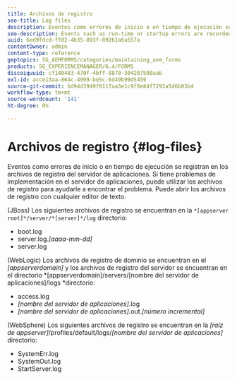 ```yaml
---
title: Archivos de registro
seo-title: Log files
description: Eventos como errores de inicio o en tiempo de ejecución se registran en los archivos de registro del servidor de aplicaciones, que se pueden abrir con cualquier editor de texto.
seo-description: Events such as run-time or startup errors are recorded to the application server log files, which can be  opened using any text editor.
uuid: 6ed9fdcd-ff02-4b35-893f-09261a6a557a
contentOwner: admin
content-type: reference
geptopics: SG_AEMFORMS/categories/maintaining_aem_forms
products: SG_EXPERIENCEMANAGER/6.4/FORMS
discoiquuid: cf140483-470f-4bff-8870-304207508aab
exl-id: acce13aa-864c-4999-be5c-6d49b99d5459
source-git-commit: bd94d3949f0117aa3e1c9f0e84f7293a5d6b03b4
workflow-type: tm+mt
source-wordcount: '141'
ht-degree: 0%

---
```


# Archivos de registro {#log-files}

Eventos como errores de inicio o en tiempo de ejecución se registran en los archivos de registro del servidor de aplicaciones. Si tiene problemas de implementación en el servidor de aplicaciones, puede utilizar los archivos de registro para ayudarle a encontrar el problema. Puede abrir los archivos de registro con cualquier editor de texto.

(JBoss) Los siguientes archivos de registro se encuentran en la `*[appserver root]*/server/*[server]*/log` directorio:

* boot.log
* server.log.*[aaaa-mm-dd]*
* server.log

(WebLogic) Los archivos de registro de dominio se encuentran en el *[appserverdomain]* y los archivos de registro del servidor se encuentran en el directorio *[appserverdomain]/servers/[nombre del servidor de aplicaciones]/logs *directorio:

* access.log
* *[nombre del servidor de aplicaciones]*.log
* *[nombre del servidor de aplicaciones]*.out.*[número incremental]*

(WebSphere) Los siguientes archivos de registro se encuentran en la *[raíz de appserver]*/profiles/default/logs/*[nombre del servidor de aplicaciones]* directorio:

* SystemErr.log
* SystemOut.log
* StartServer.log
